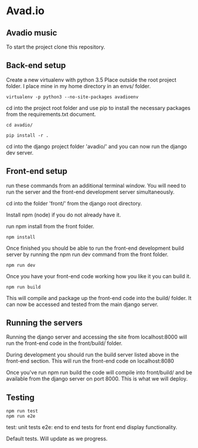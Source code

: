 # Avad.io

## Avadio music

To start the project clone this repository.

## Back-end setup

Create a new virtualenv with python 3.5
Place outside the root project folder.  I place mine in my home directory in an envs/ folder.

```
virtualenv -p python3 --no-site-packages avadioenv
```

cd into the project root folder and use pip to install the necessary packages from the requirements.txt document.

```
cd avadio/

pip install -r .
```

cd into the django project folder 'avadio/' and you can now run the django dev server.

## Front-end setup

run these commands from an additional terminal window.  You will need to run the server and the front-end development server simultaneously.

cd into the folder 'front/' from the django root directory.

Install npm (node) if you do not already have it.

run npm install from the front folder.

```
npm install
```

Once finished you should be able to run the front-end development build server by running the npm run dev command from the front folder.

```
npm run dev
```

Once you have your front-end code working how you like it you can build it.  

```
npm run build
```

This will compile and package up the front-end code into the build/ folder.  It can now be accessed and tested from the main django server.

## Running the servers

Running the django server and accessing the site from localhost:8000 will run the front-end code in the front/build/ folder.

During development you should run the build server listed above in the front-end section.  This will run the front-end code on localhost:8080

Once you've run npm run build the code will compile into front/build/ and be available from the django server on port 8000.  This is what we will deploy.

## Testing

```
npm run test
npm run e2e
```

test: unit tests
e2e: end to end tests for front end display functionality.

Default tests.  Will update as we progress.
